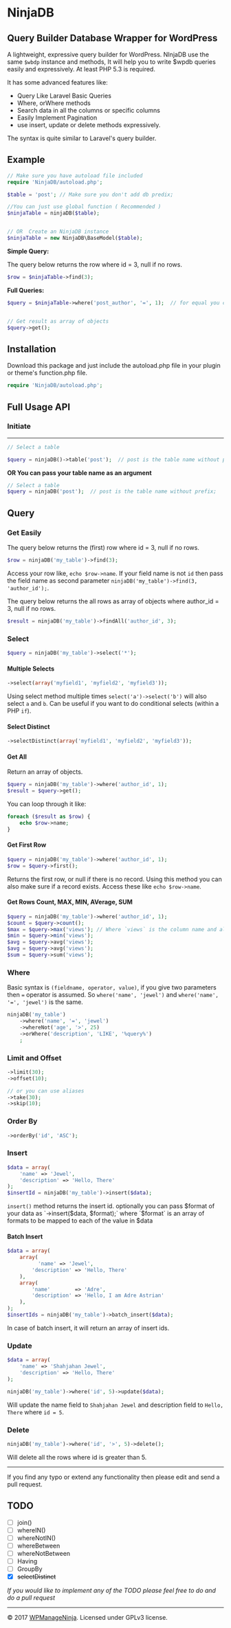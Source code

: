 # NinjaDB 
## Query Builder Database Wrapper for WordPress

A lightweight, expressive query builder for WordPress. NInjaDB use the same `$wbdp` instance and methods, It will help you to write $wpdb queries easily and expressively. At least PHP 5.3 is required.

It has some advanced features like:
 - Query Like Laravel Basic Queries
 - Where, orWhere methods
 - Search data in all the columns or specific columns
 - Easily Implement Pagination
 - use insert, update or delete methods expressively.

The syntax is quite similar to Laravel's query builder.

## Example
```PHP
// Make sure you have autoload file included
require 'NinjaDB/autoload.php';

$table = 'post'; // Make sure you don't add db predix; 

//You can just use global function ( Recommended )
$ninjaTable = ninjaDB($table);


// OR  Create an NinjaDB instance
$ninjaTable = new NinjaDB\BaseModel($table);
```

**Simple Query:**

The query below returns the row where id = 3, null if no rows.
```PHP
$row = $ninjaTable->find(3);
```

**Full Queries:**

```PHP 
$query = $ninjaTable->where('post_author', '=', 1);  // for equal you can just use where('post_author, 1);


// Get result as array of objects
$query->get();
```


## Installation

Download this package and just include the autoload.php file in your plugin or theme's function.php file.

```php
require 'NinjaDB/autoload.php';
```

## Full Usage API


### Initiate
---
```PHP 
// Select a table

$query = ninjaDB()->table('post');  // post is the table name without prefix;
```
**OR You can pass your table name as an argument**
```PHP 
// Select a table
$query = ninjaDB('post');  // post is the table name without prefix;
```

## Query


### Get Easily
The query below returns the (first) row where id = 3, null if no rows.
```PHP
$row = ninjaDB('my_table')->find(3);
```
Access your row like, `echo $row->name`. If your field name is not `id` then pass the field name as second parameter `ninjaDB('my_table')->find(3, 'author_id');`.

The query below returns the all rows as array of objects where author_id = 3, null if no rows.
```PHP
$result = ninjaDB('my_table')->findAll('author_id', 3);
```

### Select
```PHP
$query = ninjaDB('my_table')->select('*');
```

#### Multiple Selects
```PHP
->select(array('myfield1', 'myfield2', 'myfield3'));
```

Using select method multiple times `select('a')->select('b')` will also select `a` and `b`. Can be useful if you want to do conditional selects (within a PHP `if`).

#### Select Distinct
```PHP
->selectDistinct(array('myfield1', 'myfield2', 'myfield3'));
```

#### Get All
Return an array of objects.
```PHP
$query = ninjaDB('my_table')->where('author_id', 1);
$result = $query->get();
```
You can loop through it like:
```PHP
foreach ($result as $row) {
    echo $row->name;
}
```

#### Get First Row
```PHP
$query = ninjaDB('my_table')->where('author_id', 1);
$row = $query->first();
```
Returns the first row, or null if there is no record. Using this method you can also make sure if a record exists. Access these like `echo $row->name`.


#### Get Rows Count, MAX, MIN, AVerage, SUM
```PHP
$query = ninjaDB('my_table')->where('author_id', 1);
$count = $query->count();
$max = $query->max('views'); // Where `views` is the column name and all these will return integer / float
$min = $query->min('views');
$avg = $query->avg('views');
$avg = $query->avg('views');
$sum = $query->sum('views');
```

### Where
Basic syntax is `(fieldname, operator, value)`, if you give two parameters then `=` operator is assumed. So `where('name', 'jewel')` and `where('name', '=', 'jewel')` is the same.

```PHP
ninjaDB('my_table')
    ->where('name', '=', 'jewel')
    ->whereNot('age', '>', 25)
    ->orWhere('description', 'LIKE', '%query%')
    ;
```

### Limit and Offset
```PHP
->limit(30);
->offset(10);

// or you can use aliases
->take(30);
->skip(10);
```

### Order By
```PHP
->orderBy('id', 'ASC');
```

### Insert
```PHP
$data = array(
    'name' => 'Jewel',
    'description' => 'Hello, There'
);
$insertId = ninjaDB('my_table')->insert($data);
```

`insert()` method returns the insert id. optionally you can pass $format of your data as `->insert($data, $format);` where `$format` is  an array of formats to be mapped to each of the value in $data

#### Batch Insert
```PHP
$data = array(
    array(
          'name' => 'Jewel',
    	'description' => 'Hello, There'
    ),
    array(
        'name'        => 'Adre',
        'description' => 'Hello, I am Adre Astrian'
    ),
);
$insertIds = ninjaDB('my_table')->batch_insert($data);
```

In case of batch insert, it will return an array of insert ids.


### Update
```PHP
$data = array(
    'name' => 'Shahjahan Jewel',
    'description' => 'Hello, There'
);

ninjaDB('my_table')->where('id', 5)->update($data);
```

Will update the name field to `Shahjahan Jewel` and description field to `Hello, There` where `id = 5`.



### Delete
```PHP
ninjaDB('my_table')->where('id', '>', 5)->delete();
```

Will delete all the rows where id is greater than 5.


___
If you find any typo or extend any functionality then please edit and send a pull request.


## TODO
- [ ]  join()
- [ ]  whereIN()
- [ ]  whereNotIN()
- [ ] whereBetween
- [ ] whereNotBetween
- [ ] Having
- [ ] GroupBy
- [x] ~~selectDistinct~~

*If you would like to implement any of the TODO please feel free to do and do a pull request*

___
&copy; 2017 [WPManageNinja](https://wpmanageninja.com/). Licensed under GPLv3 license.